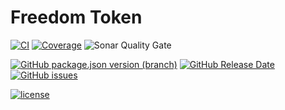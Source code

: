 # Freedom Token

[![CI](https://img.shields.io/github/workflow/status/freedom-meta-dao/token/CI?style=for-the-badge)](https://github.com/freedom-meta-dao/token/actions)
[![Coverage](https://img.shields.io/sonar/coverage/freedom-meta-dao_token?server=https%3A%2F%2Fsonarcloud.io&style=for-the-badge)](https://sonarcloud.io/dashboard?id=freedom-meta-dao_token)
![Sonar Quality Gate](https://img.shields.io/sonar/quality_gate/freedom-meta-dao_token?server=https%3A%2F%2Fsonarcloud.io&style=for-the-badge)

[![GitHub package.json version (branch)](https://img.shields.io/github/package-json/v/freedom-meta-dao/token/main?style=for-the-badge)](https://github.com/freedom-meta-dao/token/releases/latest)
[![GitHub Release Date](https://img.shields.io/github/release-date/freedom-meta-dao/token?style=for-the-badge)](https://github.com/freedom-meta-dao/token/releases)
[![GitHub issues](https://img.shields.io/github/issues/freedom-meta-dao/token?style=for-the-badge)](https://github.com/freedom-meta-dao/token/issues)

 [![license](https://img.shields.io/github/license/freedom-meta-dao/token?style=for-the-badge)](https://github.com/freedom-meta-dao/token/blob/master/LICENSE)
